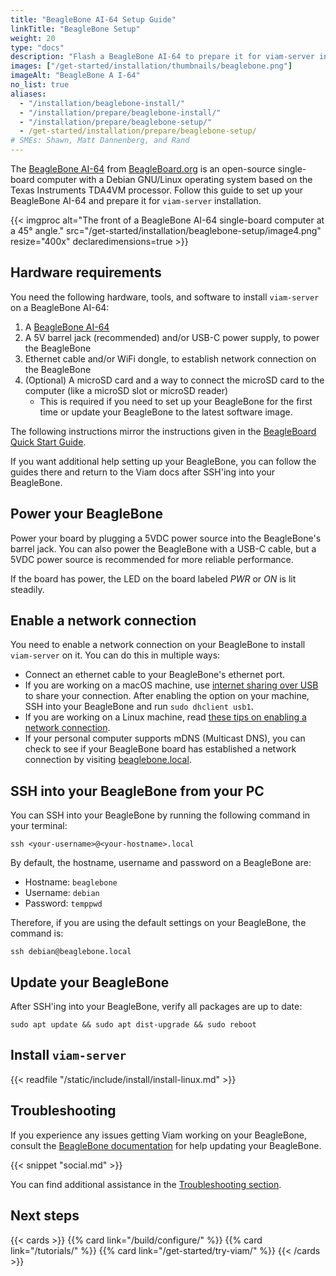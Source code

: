```yaml
---
title: "BeagleBone AI-64 Setup Guide"
linkTitle: "BeagleBone Setup"
weight: 20
type: "docs"
description: "Flash a BeagleBone AI-64 to prepare it for viam-server installation."
images: ["/get-started/installation/thumbnails/beaglebone.png"]
imageAlt: "BeagleBone A I-64"
no_list: true
aliases:
  - "/installation/beaglebone-install/"
  - "/installation/prepare/beaglebone-install/"
  - "/installation/prepare/beaglebone-setup/"
  - /get-started/installation/prepare/beaglebone-setup/
# SMEs: Shawn, Matt Dannenberg, and Rand
---
```


The [BeagleBone AI-64](https://docs.beagleboard.org/latest/boards/beaglebone/ai-64/) from [BeagleBoard.org](https://beagleboard.org/) is an open-source single-board computer with a Debian GNU/Linux operating system based on the Texas Instruments TDA4VM processor.
Follow this guide to set up your BeagleBone AI-64 and prepare it for `viam-server` installation.

<div class="td-max-width-on-larger-screens text-center">
{{< imgproc alt="The front of a BeagleBone AI-64 single-board computer at a 45° angle." src="/get-started/installation/beaglebone-setup/image4.png" resize="400x" declaredimensions=true >}}
</div>

## Hardware requirements

You need the following hardware, tools, and software to install `viam-server` on a BeagleBone AI-64:

1. A [BeagleBone AI-64](https://www.beagleboard.org/boards/beaglebone-ai-64)
2. A 5V barrel jack (recommended) and/or USB-C power supply, to power the BeagleBone
3. Ethernet cable and/or WiFi dongle, to establish network connection on the BeagleBone
4. (Optional) A microSD card and a way to connect the microSD card to the computer (like a microSD slot or microSD reader)
   - This is required if you need to set up your BeagleBone for the first time or update your BeagleBone to the latest software image.

The following instructions mirror the instructions given in the [BeagleBoard Quick Start Guide](https://docs.beagleboard.org/latest/boards/beaglebone/ai-64/02-quick-start.html).

If you want additional help setting up your BeagleBone, you can follow the guides there and return to the Viam docs after SSH'ing into your BeagleBone.

## Power your BeagleBone

Power your board by plugging a 5VDC power source into the BeagleBone's barrel jack.
You can also power the BeagleBone with a USB-C cable, but a 5VDC power source is recommended for more reliable performance.

If the board has power, the LED on the board labeled _PWR_ or _ON_ is lit steadily.

## Enable a network connection

You need to enable a network connection on your BeagleBone to install `viam-server` on it.
You can do this in multiple ways:

- Connect an ethernet cable to your BeagleBone's ethernet port.
- If you are working on a macOS machine, use [internet sharing over USB](https://support.apple.com/guide/mac-help/share-internet-connection-mac-network-users-mchlp1540/mac) to share your connection.
  After enabling the option on your machine, SSH into your BeagleBone and run `sudo dhclient usb1`.
- If you are working on a Linux machine, read [these tips on enabling a network connection](https://elinux.org/Beagleboard:Terminal_Shells).
- If your personal computer supports mDNS (Multicast DNS), you can check to see if your BeagleBone board has established a network connection by visiting [beaglebone.local](https://beaglebone.local).

## SSH into your BeagleBone from your PC

You can SSH into your BeagleBone by running the following command in your terminal:

`ssh <your-username>@<your-hostname>.local`

By default, the hostname, username and password on a BeagleBone are:

- Hostname: `beaglebone`
- Username: `debian`
- Password: `temppwd`

Therefore, if you are using the default settings on your BeagleBone, the command is:

`ssh debian@beaglebone.local`

## Update your BeagleBone

After SSH'ing into your BeagleBone, verify all packages are up to date:

`sudo apt update && sudo apt dist-upgrade && sudo reboot`

## Install `viam-server`

{{< readfile "/static/include/install/install-linux.md" >}}

## Troubleshooting

If you experience any issues getting Viam working on your BeagleBone, consult the [BeagleBone documentation](https://docs.beagleboard.org/latest/boards/beaglebone/ai-64/02-quick-start.html) for help updating your BeagleBone.

{{< snippet "social.md" >}}

You can find additional assistance in the [Troubleshooting section](/appendix/troubleshooting/).

## Next steps

{{< cards >}}
{{% card link="/build/configure/" %}}
{{% card link="/tutorials/" %}}
{{% card link="/get-started/try-viam/" %}}
{{< /cards >}}
